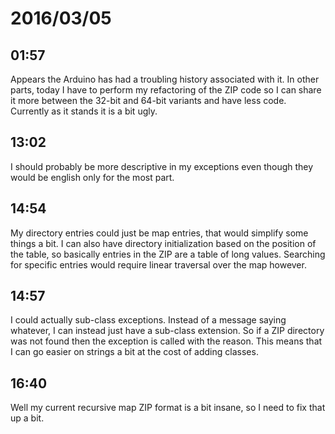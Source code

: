 # 2016/03/05

## 01:57

Appears the Arduino has had a troubling history associated with it. In other
parts, today I have to perform my refactoring of the ZIP code so I can share it
more between the 32-bit and 64-bit variants and have less code. Currently as
it stands it is a bit ugly.

## 13:02

I should probably be more descriptive in my exceptions even though they would
be english only for the most part.

## 14:54

My directory entries could just be map entries, that would simplify some things
a bit. I can also have directory initialization based on the position of the
table, so basically entries in the ZIP are a table of long values. Searching
for specific entries would require linear traversal over the map however.

## 14:57

I could actually sub-class exceptions. Instead of a message saying whatever,
I can instead just have a sub-class extension. So if a ZIP directory was not
found then the exception is called with the reason. This means that I can go
easier on strings a bit at the cost of adding classes.

## 16:40

Well my current recursive map ZIP format is a bit insane, so I need to fix that
up a bit.

